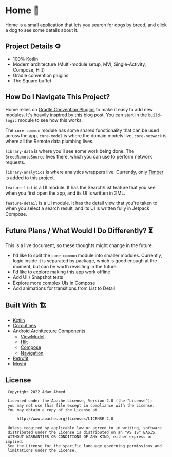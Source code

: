 # Home 🐶

Home is a small application that lets you search for dogs by breed, and click a dog to see 
some details about it.

## Project Details ⚙️

* 100% Kotlin
* Modern architecture (Multi-module setup, MVI, Single-Activity, Compose, Hilt)
* Gradle convention plugins
* The Square buffet

## How Do I Navigate This Project?

Home relies on [Gradle Convention Plugins](https://docs.gradle.org/current/samples/sample_convention_plugins.html) to make it easy to add new modules. It's heavily inspired by [this](https://developer.squareup.com/blog/herding-elephants/) blog post. You can start in the `build-logic` module to see how this works.

The `core-common` module has some shared functionality that can be used across the app, `core-model` is where the domain models live, `core-network` is where all the Remote data plumbing lives. 

`library-data` is where you'll see some work being done. The `BreedRemoteSource` lives there, which you can use to perform network requests.

`library-analytics` is where analytics wrappers live. Currently, only [Timber](https://github.com/JakeWharton/timber) is added to this project.

`feature-list` is a UI module. It has the Search/List feature that you see when you first open the app, and its UI is written in XML.

`feature-detail` is a UI module. It has the detail view that you're taken to when you select a search result, and its UI is written fully in Jetpack Compose.

## Future Plans / What Would I Do Differently? ⏳

This is a live document, so these thoughts might change in the future.

- I'd like to split the `core-common` module into smaller modules. Currently, logic inside it is
separated by package, which is good enough at the moment, but can be worth revisiting in the future.
- I'd like to explore making this app work offline
- Add UI / Snapshot tests
- Explore more complex UIs in Compose
- Add animations for transitions from List to Detail

## Built With 🏗

- [Kotlin](https://kotlinlang.org/)
- [Coroutines](https://kotlinlang.org/docs/reference/coroutines-overview.html)
- [Android Architecture Components](https://developer.android.com/topic/libraries/architecture)
    - [ViewModel](https://developer.android.com/topic/libraries/architecture/viewmodel)
    - [Hilt](https://developer.android.com/training/dependency-injection/hilt-android)
    - [Compose](https://developer.android.com/jetpack/compose)
    - [Navigation](https://developer.android.com/guide/navigation)
- [Retrofit](https://square.github.io/retrofit/)
- [Moshi](https://github.com/square/moshi)

## License

     Copyright 2022 Adam Ahmed

     Licensed under the Apache License, Version 2.0 (the "License");
     you may not use this file except in compliance with the License.
     You may obtain a copy of the License at

         http://www.apache.org/licenses/LICENSE-2.0

     Unless required by applicable law or agreed to in writing, software
     distributed under the License is distributed on an "AS IS" BASIS,
     WITHOUT WARRANTIES OR CONDITIONS OF ANY KIND, either express or implied.
     See the License for the specific language governing permissions and
     limitations under the License.
